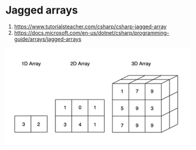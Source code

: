 # Jagged arrays
1. https://www.tutorialsteacher.com/csharp/csharp-jagged-array
2. https://docs.microsoft.com/en-us/dotnet/csharp/programming-guide/arrays/jagged-arrays
<img src="./1.png">